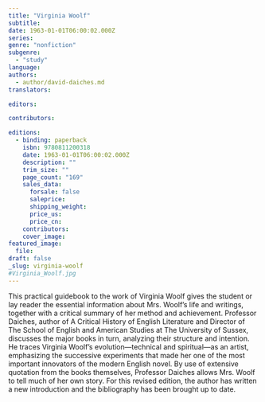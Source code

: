 ```yaml
---
title: "Virginia Woolf"
subtitle:
date: 1963-01-01T06:00:02.000Z
series:
genre: "nonfiction"
subgenre:
  - "study"
language:
authors:
  - author/david-daiches.md
translators:

editors:

contributors:

editions:
  - binding: paperback
    isbn: 9780811200318
    date: 1963-01-01T06:00:02.000Z
    description: ""
    trim_size: ""
    page_count: "169"
    sales_data:
      forsale: false
      saleprice:
      shipping_weight:
      price_us:
      price_cn:
    contributors:
    cover_image:
featured_image:
  file:
draft: false
_slug: virginia-woolf
#Virginia_Woolf.jpg
---
```


This practical guidebook to the work of Virginia Woolf gives the student or lay reader the essential information about Mrs. Woolf’s life and writings, together with a critical summary of her method and achievement. Professor Daiches, author of A Critical History of English Literature and Director of The School of English and American Studies at The University of Sussex, discusses the major books in turn, analyzing their structure and intention. He traces Virginia Woolf’s evolution—technical and spiritual—as an artist, emphasizing the successive experiments that made her one of the most important innovators of the modern English novel. By use of extensive quotation from the books themselves, Professor Daiches allows Mrs. Woolf to tell much of her own story. For this revised edition, the author has written a new introduction and the bibliography has been brought up to date.
